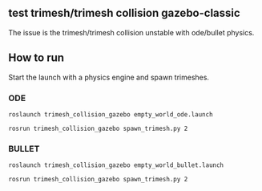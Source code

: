 ## test trimesh/trimesh collision gazebo-classic

The issue is the trimesh/trimesh collision unstable with ode/bullet physics.

## How to run

Start the launch with a physics engine and spawn trimeshes.

### ODE

    roslaunch trimesh_collision_gazebo empty_world_ode.launch 

    rosrun trimesh_collision_gazebo spawn_trimesh.py 2

### BULLET

    roslaunch trimesh_collision_gazebo empty_world_bullet.launch

    rosrun trimesh_collision_gazebo spawn_trimesh.py 2
